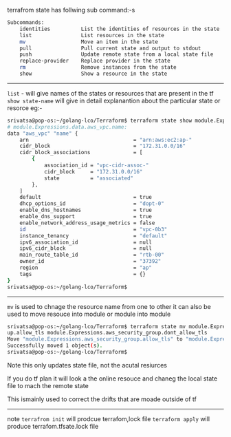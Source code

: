 terrafrom state has follwing sub command:-s
```sh
Subcommands:
    identities          List the identities of resources in the state
    list                List resources in the state
    mv                  Move an item in the state
    pull                Pull current state and output to stdout
    push                Update remote state from a local state file
    replace-provider    Replace provider in the state
    rm                  Remove instances from the state
    show                Show a resource in the state
```
---
```list``` -  will give names of the states or resources that are present in the tf
```show state-name``` will give in detail explanantion about the particular state or resorce
eg:-

```sh
srivatsa@pop-os:~/golang-lco/Terraform$ terraform state show module.Expressions.data.aws_vpc.name
# module.Expressions.data.aws_vpc.name:
data "aws_vpc" "name" {
    arn                                  = "arn:aws:ec2:ap-"
    cidr_block                           = "172.31.0.0/16"
    cidr_block_associations              = [
        {
            association_id = "vpc-cidr-assoc-"
            cidr_block     = "172.31.0.0/16"
            state          = "associated"
        },
    ]
    default                              = true
    dhcp_options_id                      = "dopt-0"
    enable_dns_hostnames                 = true
    enable_dns_support                   = true
    enable_network_address_usage_metrics = false
    id                                   = "vpc-0b3"
    instance_tenancy                     = "default"
    ipv6_association_id                  = null
    ipv6_cidr_block                      = null
    main_route_table_id                  = "rtb-00"
    owner_id                             = "37392"
    region                               = "ap"
    tags                                 = {}
}
srivatsa@pop-os:~/golang-lco/Terraform$ 

```

---

```mv``` is used to chnage the resource name from one to other
it can also be used to move resouce into module or module into module

```sh
srivatsa@pop-os:~/golang-lco/Terraform$ terraform state mv module.Expressions.aws_security_gro
up.allow_tls module.Expressions.aws_security_group.dont_allow_tls
Move "module.Expressions.aws_security_group.allow_tls" to "module.Expressions.aws_security_group.dont_allow_tls"
Successfully moved 1 object(s).
srivatsa@pop-os:~/golang-lco/Terraform$ 
```
Note this only updates state file, not the acutal resiurces

If  you do tf plan it will look a the online resouce and chaneg the local state file to mach the remote state

This ismainly used to correct the drifts that are moade outside of tf


---

note ```terrafrom init``` will prodcue terrafom,lock file
```terraform apply``` will produce terrafom.tfsate.lock file